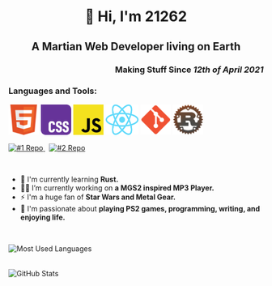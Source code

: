 <h1 align="center">🚀 Hi, I'm 21262</h1>
<h2 align="center">A Martian Web Developer living on Earth</h2>
<h3 align="right">Making Stuff Since <i>12th of April 2021</i></h3>

    
<h3 align="left">Languages and Tools:</h3>
<p align="left">
        <img src="./img/HTML5.png" alt="HTML5" title="HTML5" width="60" height="60"  />
        <img src="./img/CSS3.png" alt="CSS3"  title="CSS3" width="60" height="60"  />
        <img src="./img/JS.png" alt="JavaScript" title="Javascript"  width="60" height="60"  />
        <img src="./img/React.png" alt="React" title="React"  width="65" height="60"  />
        <img src="./img/Git.png" alt="Git" title="Git" width="60" height="60" />
        <img src="./img/Rust.png" alt="Rust" title="Rust"  width="60" height="60"  />
</p>
    
<a href="https://github.com/Dev21262/mgscodec-mp3-player">
    <img src="https://github-readme-stats.vercel.app/api/pin/?username=Dev21262&repo=mgscodec-mp3-player&theme=dark&border_color=151515" alt="#1 Repo">
</a>
&nbsp;
<a href="https://github.com/Dev21262/WProtein">
    <img src="https://github-readme-stats.vercel.app/api/pin/?username=Dev21262&repo=WProtein&theme=dark&border_color=151515" alt="#2 Repo">
</a>

&nbsp;  

- 📖 I'm currently learning **Rust.**
- 👩‍💻 I’m currently working on **a MGS2 inspired MP3 Player.**
- ⚡ I'm a huge fan of **Star Wars and Metal Gear.**
- 🏓 I'm passionate about **playing PS2 games, programming, writing, and enjoying life.**

<br>
<p>
  <img align="left" src="https://github-readme-stats.vercel.app/api/top-langs?username=dev21262&show_icons=true&locale=en&layout=compact&bg_color=151515&text_color=FFFFFF&border_color=151515" alt="Most Used Languages" />
</p>
<br><br>
<p>
   <img align="center" src="https://github-readme-stats.vercel.app/api?username=dev21262&show_icons=true&locale=en&bg_color=151515&text_color=FFFFFF&border_color=151515" alt="GitHub Stats" />
</p>
